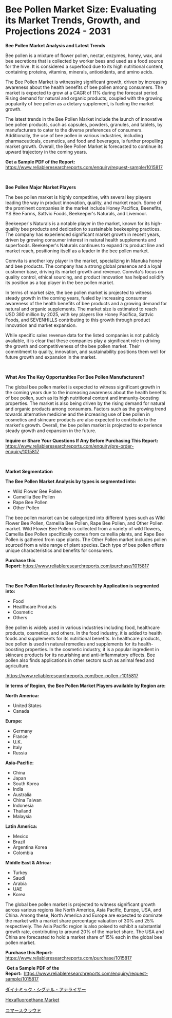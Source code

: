 <p><h1>Bee Pollen Market Size: Evaluating its Market Trends, Growth, and Projections 2024 - 2031</h1></p><p><strong>Bee Pollen Market Analysis and Latest Trends</strong></p>
<p><p>Bee pollen is a mixture of flower pollen, nectar, enzymes, honey, wax, and bee secretions that is collected by worker bees and used as a food source for the hive. It is considered a superfood due to its high nutritional content, containing proteins, vitamins, minerals, antioxidants, and amino acids.</p><p>The Bee Pollen Market is witnessing significant growth, driven by increasing awareness about the health benefits of bee pollen among consumers. The market is expected to grow at a CAGR of 11% during the forecast period. Rising demand for natural and organic products, coupled with the growing popularity of bee pollen as a dietary supplement, is fueling the market growth.</p><p>The latest trends in the Bee Pollen Market include the launch of innovative bee pollen products, such as capsules, powders, granules, and tablets, by manufacturers to cater to the diverse preferences of consumers. Additionally, the use of bee pollen in various industries, including pharmaceuticals, cosmetics, and food and beverages, is further propelling market growth. Overall, the Bee Pollen Market is forecasted to continue its upward trajectory in the coming years.</p></p>
<p><strong>Get a Sample PDF of the Report:&nbsp;</strong> <a href="https://www.reliableresearchreports.com/enquiry/request-sample/1015817">https://www.reliableresearchreports.com/enquiry/request-sample/1015817</a></p>
<p>&nbsp;</p>
<p><strong>Bee Pollen Major Market Players</strong></p>
<p><p>The bee pollen market is highly competitive, with several key players leading the way in product innovation, quality, and market reach. Some of the prominent companies in the market include Honey Pacifica, Beenefits, YS Bee Farms, Sattvic Foods, Beekeeper's Naturals, and Livemoor. </p><p>Beekeeper's Naturals is a notable player in the market, known for its high-quality bee products and dedication to sustainable beekeeping practices. The company has experienced significant market growth in recent years, driven by growing consumer interest in natural health supplements and superfoods. Beekeeper's Naturals continues to expand its product line and market reach, positioning itself as a leader in the bee pollen market.</p><p>Comvita is another key player in the market, specializing in Manuka honey and bee products. The company has a strong global presence and a loyal customer base, driving its market growth and revenue. Comvita's focus on quality control, ethical sourcing, and product innovation has helped solidify its position as a top player in the bee pollen market.</p><p>In terms of market size, the bee pollen market is projected to witness steady growth in the coming years, fueled by increasing consumer awareness of the health benefits of bee products and a growing demand for natural and organic supplements. The market size is estimated to reach USD 380 million by 2025, with key players like Honey Pacifica, Sattvic Foods, and SEVENHILLS contributing to this growth through product innovation and market expansion.</p><p>While specific sales revenue data for the listed companies is not publicly available, it is clear that these companies play a significant role in driving the growth and competitiveness of the bee pollen market. Their commitment to quality, innovation, and sustainability positions them well for future growth and expansion in the market.</p></p>
<p>&nbsp;</p>
<p><strong>What Are The Key Opportunities For Bee Pollen Manufacturers?</strong></p>
<p><p>The global bee pollen market is expected to witness significant growth in the coming years due to the increasing awareness about the health benefits of bee pollen, such as its high nutritional content and immunity-boosting properties. The market is also being driven by the rising demand for natural and organic products among consumers. Factors such as the growing trend towards alternative medicine and the increasing use of bee pollen in cosmetics and skincare products are also expected to contribute to the market's growth. Overall, the bee pollen market is projected to experience steady growth and expansion in the future.</p></p>
<p><strong>Inquire or Share Your Questions If Any Before Purchasing This Report:</strong> <a href="https://www.reliableresearchreports.com/enquiry/pre-order-enquiry/1015817">https://www.reliableresearchreports.com/enquiry/pre-order-enquiry/1015817</a></p>
<p>&nbsp;</p>
<p><strong>Market Segmentation</strong></p>
<p><strong>The Bee Pollen Market Analysis by types is segmented into:</strong></p>
<p><ul><li>Wild Flower Bee Pollen</li><li>Camellia Bee Pollen</li><li>Rape Bee Pollen</li><li>Other Pollen</li></ul></p>
<p><p>The bee pollen market can be categorized into different types such as Wild Flower Bee Pollen, Camellia Bee Pollen, Rape Bee Pollen, and Other Pollen market. Wild Flower Bee Pollen is collected from a variety of wild flowers, Camellia Bee Pollen specifically comes from camellia plants, and Rape Bee Pollen is gathered from rape plants. The Other Pollen market includes pollen sourced from a wide range of plant species. Each type of bee pollen offers unique characteristics and benefits for consumers.</p></p>
<p><strong>Purchase this Report:&nbsp;</strong><a href="https://www.reliableresearchreports.com/purchase/1015817">https://www.reliableresearchreports.com/purchase/1015817</a></p>
<p>&nbsp;</p>
<p><strong>The Bee Pollen Market Industry Research by Application is segmented into:</strong></p>
<p><ul><li>Food</li><li>Healthcare Products</li><li>Cosmetic</li><li>Others</li></ul></p>
<p><p>Bee pollen is widely used in various industries including food, healthcare products, cosmetics, and others. In the food industry, it is added to health foods and supplements for its nutritional benefits. In healthcare products, bee pollen is used in natural remedies and supplements for its health-boosting properties. In the cosmetic industry, it is a popular ingredient in skincare products for its nourishing and anti-inflammatory effects. Bee pollen also finds applications in other sectors such as animal feed and agriculture.</p></p>
<p><a href="https://www.reliableresearchreports.com/bee-pollen-r1015817">&nbsp;https://www.reliableresearchreports.com/bee-pollen-r1015817</a></p>
<p><strong>In terms of Region, the Bee Pollen Market Players available by Region are:</strong></p>
<p>
    <p> <strong> North America: </strong>
        <ul>
            <li>United States</li>
            <li>Canada</li>
        </ul>
        </p> 
    <p> <strong> Europe: </strong>
        <ul>
            <li>Germany</li>
            <li>France</li>
            <li>U.K.</li>
            <li>Italy</li>
            <li>Russia</li>
        </ul>
        </p> 
    <p> <strong> Asia-Pacific: </strong>
        <ul>
            <li>China</li>
            <li>Japan</li>
            <li>South Korea</li>
            <li>India</li>
            <li>Australia</li>
            <li>China Taiwan</li>
            <li>Indonesia</li>
            <li>Thailand</li>
            <li>Malaysia</li>
        </ul>
        </p> 
    <p> <strong> Latin America: </strong>
        <ul>
            <li>Mexico</li>
            <li>Brazil</li>
            <li>Argentina Korea</li>
            <li>Colombia</li>
        </ul>
        </p> 
    <p> <strong> Middle East & Africa: </strong>
        <ul>
            <li>Turkey</li>
            <li>Saudi</li>
            <li>Arabia</li>
            <li>UAE</li>
            <li>Korea</li>
        </ul>
    </p>
    </p>
<p><p>The global bee pollen market is projected to witness significant growth across various regions like North America, Asia Pacific, Europe, USA, and China. Among these, North America and Europe are expected to dominate the market with a market share percentage valuation of 30% and 25% respectively. The Asia Pacific region is also poised to exhibit a substantial growth rate, contributing to around 20% of the market share. The USA and China are forecasted to hold a market share of 15% each in the global bee pollen market.</p></p>
<p><strong>Purchase this Report: </strong><a href="https://www.reliableresearchreports.com/purchase/1015817">https://www.reliableresearchreports.com/purchase/1015817</a></p>
<p>&nbsp;<strong>Get a Sample PDF of the Report:&nbsp;&nbsp;</strong><a href="https://www.reliableresearchreports.com/enquiry/request-sample/1015817">https://www.reliableresearchreports.com/enquiry/request-sample/1015817</a></p>
<p><strong></strong></p>
<p><p><a href="https://github.com/KaydenJohns1964/Market-Research-Report-List-1/blob/main/228936419349.md">ダイナミック・シグナル・アナライザー</a></p><p><a href="https://circular-yam-9b9.notion.site/Hexafluoroethane-Market-Size-Market-Trends-and-Growth-Outlook-forecasted-for-period-from-2024-to-2-4e4216681c4248b7b45cb3da4869a5be">Hexafluoroethane Market</a></p><p><a href="https://github.com/marbadji/Market-Research-Report-List-1/blob/main/845580019348.md">コマースクラウド</a></p></p>